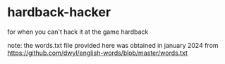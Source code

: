 # hardback-hacker
for when you can't hack it at the game hardback

note: the words.txt file provided here was obtained in january 2024 from https://github.com/dwyl/english-words/blob/master/words.txt
